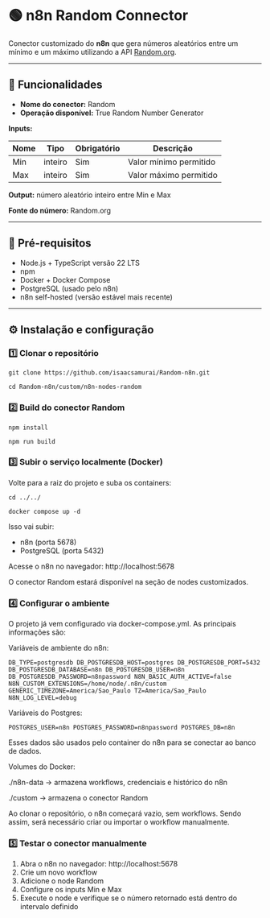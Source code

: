 # 🟢 n8n Random Connector

Conector customizado do **n8n** que gera números aleatórios entre um mínimo e um máximo utilizando a API [Random.org](https://www.random.org/).

---

## 🚀 Funcionalidades

- **Nome do conector:** Random  
- **Operação disponível:** True Random Number Generator  

**Inputs:**

| Nome | Tipo | Obrigatório | Descrição |
|------|------|------------|-----------|
| Min  | inteiro | Sim | Valor mínimo permitido |
| Max  | inteiro | Sim | Valor máximo permitido |

**Output:** número aleatório inteiro entre Min e Max

**Fonte do número:** Random.org

---

## 🔧 Pré-requisitos

- Node.js + TypeScript versão 22 LTS  
- npm  
- Docker + Docker Compose  
- PostgreSQL (usado pelo n8n)  
- n8n self-hosted (versão estável mais recente)  

---

## ⚙️ Instalação e configuração

### 1️⃣ Clonar o repositório

``git clone https://github.com/isaacsamurai/Random-n8n.git``

``cd Random-n8n/custom/n8n-nodes-random``


### 2️⃣ Build do conector Random

``npm install``

``npm run build``


### 3️⃣ Subir o serviço localmente (Docker)

Volte para a raiz do projeto e suba os containers:

``cd ../../``

``docker compose up -d``

Isso vai subir: 

- n8n (porta 5678)
- PostgreSQL (porta 5432)
  
Acesse o n8n no navegador: http://localhost:5678

O conector Random estará disponível na seção de nodes customizados.


### 4️⃣ Configurar o ambiente

O projeto já vem configurado via docker-compose.yml. As principais informações são:

Variáveis de ambiente do n8n:

``DB_TYPE=postgresdb
DB_POSTGRESDB_HOST=postgres
DB_POSTGRESDB_PORT=5432
DB_POSTGRESDB_DATABASE=n8n
DB_POSTGRESDB_USER=n8n
DB_POSTGRESDB_PASSWORD=n8npassword
N8N_BASIC_AUTH_ACTIVE=false
N8N_CUSTOM_EXTENSIONS=/home/node/.n8n/custom
GENERIC_TIMEZONE=America/Sao_Paulo
TZ=America/Sao_Paulo
N8N_LOG_LEVEL=debug``

Variáveis do Postgres:

``POSTGRES_USER=n8n
POSTGRES_PASSWORD=n8npassword
POSTGRES_DB=n8n``

Esses dados são usados pelo container do n8n para se conectar ao banco de dados.

Volumes do Docker:

./n8n-data → armazena workflows, credenciais e histórico do n8n

./custom → armazena o conector Random

Ao clonar o repositório, o n8n começará vazio, sem workflows. Sendo assim, será necessário criar ou importar o workflow manualmente.


### 5️⃣ Testar o conector manualmente

1. Abra o n8n no navegador: http://localhost:5678
2. Crie um novo workflow
3. Adicione o node Random
4. Configure os inputs Min e Max
5. Execute o node e verifique se o número retornado está dentro do intervalo definido
